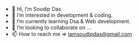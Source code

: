 - 👋 Hi, I’m Soudip Das
- 👀 I’m interested in development & coding.
- 🌱 I’m currently learning Dsa & Web development.
- 💞️ I’m looking to collaborate on ...
- 📫 How to reach me => iamsoudipdas@gmail.com

<!---
front-runner-sd/front-runner-sd is a ✨ special ✨ repository because its `README.md` (this file) appears on your GitHub profile.
You can click the Preview link to take a look at your changes.
--->
